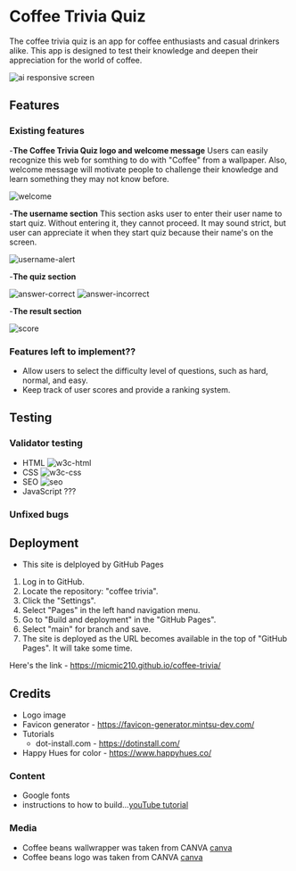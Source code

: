 # Coffee Trivia Quiz

The coffee trivia quiz is an app for coffee enthusiasts and casual drinkers alike. This app is designed to test their knowledge and deepen their appreciation for the world of coffee.

![ai responsive screen](/document/mockup-screenshot-min.png)

## Features 


### Existing features

-__The Coffee Trivia Quiz logo and welcome message__
Users can easily recognize this web for somthing to do with "Coffee" from a wallpaper. Also, welcome message will motivate people to challenge their knowledge and learn something they may not know before. 

![welcome](/document/welcome-screen-min.png)

-__The username section__ 
This section asks user to enter their user name to start quiz. Without entering it, they cannot proceed. 
It may sound strict, but user can appreciate it when they start quiz because their name's on the screen.

![username-alert](/media/alert-message-min.png)

-__The quiz section__

![answer-correct](/document/correct-min.png)
![answer-incorrect](/document/incorrect-min.png)

-__The result section__

![score](/media/score-min.png)

### Features left to implement??
 - Allow users to select the difficulty level of questions, such as hard, normal, and easy.
 - Keep track of user scores and provide a ranking system.

## Testing

### Validator testing 

 - HTML
 ![w3c-html](/media/w3c-min.png)
 - CSS
 ![w3c-css](/media/css-min.png)
 - SEO 
 ![seo](/media/seo-min.png)
 - JavaScript ???

### Unfixed bugs


## Deployment 
 - This site is delployed by GitHub Pages 
 1. Log in to GitHub. 
 2. Locate the repository: "coffee trivia". 
 3. Click the "Settings".
 4. Select "Pages" in the left hand navigation menu. 
 5. Go to "Build and deployment" in the "GitHub Pages".
 6. Select "main" for branch and save. 
 7. The site is deployed as the URL becomes available in the top of "GitHub Pages". It will take some time. 
 

Here's the link - https://micmic210.github.io/coffee-trivia/ 

## Credits 

 - Logo image 
 - Favicon generator - https://favicon-generator.mintsu-dev.com/ 
 - Tutorials 
    - dot-install.com - https://dotinstall.com/
 - Happy Hues for color - https://www.happyhues.co/


### Content 
 - Google fonts 
 - instructions to how to build...[youTube tutorial]()

### Media 
 - Coffee beans wallwrapper was taken from CANVA [canva](https://www.canva.com/p/templates/EAF2VhW6xnQ-peach-and-brown-sketch-coffee-beans-branches-cups-pattern-phone-wallpaper/)
- Coffee beans logo was taken from CANVA [canva](https://www.canva.com/icons/MAF6Hm58SbQ-coffee-beans-icon/)

